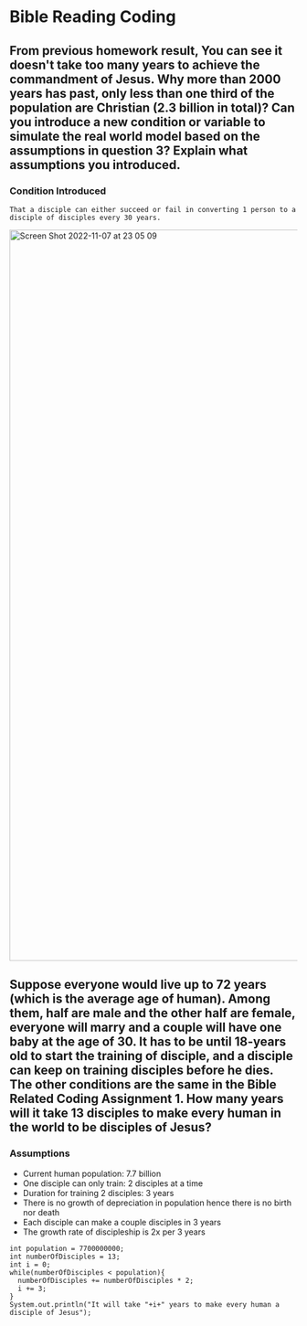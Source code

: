 # Bible Reading Coding

## From previous homework result, You can see it doesn't take too many years to achieve the commandment of Jesus. Why more than 2000 years has past, only less than one third of the population are Christian (2.3 billion in total)? Can you introduce a new condition or variable to simulate the real world model based on the assumptions in question 3? Explain what assumptions you introduced.

### Condition Introduced
`That a disciple can either succeed or fail in converting 1 person to a disciple of disciples every 30 years. `

<img width="1280" alt="Screen Shot 2022-11-07 at 23 05 09" src="https://user-images.githubusercontent.com/26523968/200425331-92950449-8151-469f-9570-0e19f546dd0f.png">

## Suppose everyone would live up to 72 years (which is the average age of human). Among them, half are male and the other half are female, everyone will marry and a couple will have one baby at the age of 30. It has to be until 18-years old to start the training of disciple, and a disciple can keep on training disciples before he dies. The other conditions are the same in the Bible Related Coding Assignment 1. How many years will it take 13 disciples to make every human in the world to be disciples of Jesus?

### Assumptions
* Current human population: 7.7 billion
* One disciple can only train: 2 disciples at a time
* Duration for training 2 disciples: 3 years
* There is no growth of depreciation in population hence there is no birth nor death
* Each disciple can make a couple disciples in 3 years
* The growth rate of discipleship is 2x per 3 years

```
int population = 7700000000;
int numberOfDisciples = 13;
int i = 0;
while(numberOfDisciples < population){
  numberOfDisciples += numberOfDisciples * 2;
  i += 3;
}
System.out.println("It will take "+i+" years to make every human a disciple of Jesus");
```
